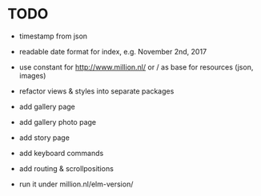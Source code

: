 # TODO

- timestamp from json
- readable date format for index, e.g. November 2nd, 2017

- use constant for http://www.million.nl/ or / as base for resources (json, images)

- refactor views & styles into separate packages

- add gallery page
- add gallery photo page
- add story page

- add keyboard commands

- add routing & scrollpositions

- run it under million.nl/elm-version/

